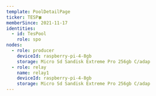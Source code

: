 ```yaml
---
template: PoolDetailPage
ticker: TESP🍀
memberSince: 2021-11-17
identities:
  - id: TesPool
    role: spo
nodes:
  - role: producer
    deviceId: raspberry-pi-4-8gb
    storage: Micro Sd Sandisk Extreme Pro 256gb C/adap
  - role: relay
    name: relay1
    deviceId: raspberry-pi-4-8gb
    storage: Micro Sd Sandisk Extreme Pro 256gb C/adap
---
```

